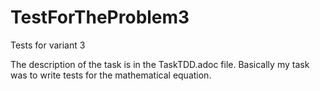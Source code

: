 # TestForTheProblem3
Tests for variant 3

The description of the task is in the TaskTDD.adoc file.
Basically my task was to write tests for the mathematical equation.
